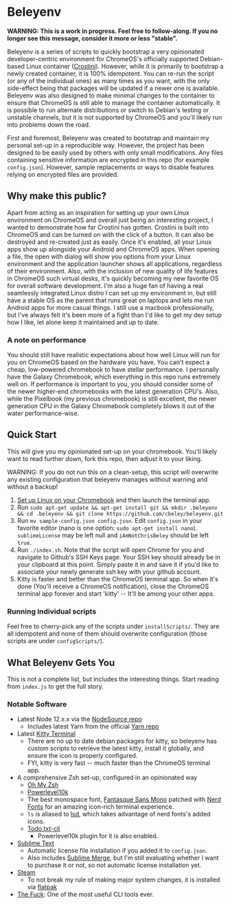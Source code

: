# Beleyenv
**WARNING: This is a work in progress.  Feel free to follow-along.  If you no longer see this message, consider it more or less "stable".**

Beleyenv is a series of scripts to quickly bootstrap a very opinionated developer-centric environment for ChromeOS's officially supported Debian-based Linux container ([Crostini](https://chromium.googlesource.com/chromiumos/docs/+/master/containers_and_vms.md)). However, while it is primarily to bootstrap a newly created container, it is 100% idempotent.  You can re-run the script (or any of the individual ones) as many times as you want, with the only side-effect being that packages will be updated if a newer one is available.  Beleyenv was also designed to make minimal changes to the container to ensure that ChromeOS is still able to manage the container automatically.  It is possible to run alternate distributions or switch to Debian's testing or unstable channels, but it is not supported by ChromeOS and you'll likely run into problems down the road.

First and foremost, Beleyenv was created to bootstrap and maintain my personal set-up in a reproducible way.  However, the project has been designed to be easily used by others with only small modifications. Any files containing sensitive information are encrypted in this repo (for example `config.json`).  However, sample replacements or ways to disable features relying on encrypted files are provided.

## Why make this public?
Apart from acting as an inspiration for setting up your own Linux environment on ChromeOS and overall just being an interesting project, I wanted to demonstrate how far Crostini has gotten. Crostini is built into ChromeOS and can be turned on with the click of a button.  It can also be destroyed and re-created just as easily. Once it's enabled, all your Linux apps show up alongside your Android and ChromeOS apps.  When opening a file, the open with dialog will show you options from your Linux environment and the application launcher shows all applications, regardless of their environment.  Also, with the inclusion of new quality of life features in ChromeOS such virtual desks, it's quickly becoming my new favorite OS for overall software development.  I'm also a huge fan of having a real seamlessly integrated Linux distro I can set up my environment in, but still have a stable OS as the parent that runs great on laptops and lets me run Android apps for more casual things. I still use a macbook professionally, but I've always felt it's been more of a fight than I'd like to get my dev setup how I like, let alone keep it maintained and up to date.

### A note on performance
You should still have realistic expectations about how well Linux will run for you on ChromeOS based on the hardware you have.  You can't expect a cheap, low-powered chromebook to have stellar performance. I personally have the Galaxy Chromebook, which everything in this repo runs extremely well on.  If performance is important to you, you should consider some of the newer higher-end chromebooks with the latest generation CPU's. Also, while the Pixelbook (my previous chromebook) is still excellent, the newer generation CPU in the Galaxy Chromebook completely blows it out of the water performance-wise.

## Quick Start
This will give you my opinionated set-up on your chromebook.  You'll likely want to read further down, fork this repo, then adjust it to your liking.

WARNING: If you do not run this on a clean-setup, this script will overwrite any existing configuration that beleyenv manages without warning and without a backup!

1. [Set up Linux on your Chromebook](https://support.google.com/chromebook/answer/9145439) and then launch the terminal app.
2. Run `sudo apt-get update && apt-get install git && mkdir .beleyenv && cd .beleyenv && git clone https://github.com/cbeley/beleyenv.git`
3. Run `mv sample-config.json config.json`.  Edit `config.json` in your favorite editor (nano is one option: `sudo apt-get install nano`).  `sublimeLicense` may be left null and `iAmNotChrisBeley` should be left `true`.
4. Run `./index.sh`. Note that the script will open Chrome for you and navigate to Github's SSH Keys page.  Your SSH key should already be in your clipboard at this point.  Simply paste it in and save it if you'd like to associate your newly generate ssh key with your github account.
5. Kitty is faster and better than the ChromeOS terminal app.  So when it's done (You'll receive a ChromeOS notification), close the ChromeOS terminal app forever and start 'kitty' -- It'll be among your other apps.

### Running individual scripts
Feel free to cherry-pick any of the scripts under `installScripts/`. They are all idempotent and none of them should overwrite configuration (those scripts are under `configScripts/`).

## What Beleyenv Gets You
This is not a complete list, but includes the interesting things. Start reading from `index.js` to get the full story.

### Notable Software
 * Latest Node 12.x.x via the [NodeSource repo](https://github.com/nodesource/distributions)
     - Includes latest Yarn from the official [Yarn repo](https://classic.yarnpkg.com/en/docs/install/#debian-stable)
 * Latest [Kitty Terminal](https://sw.kovidgoyal.net/kitty/)
     - There are no up to date debian packages for kitty, so beleyenv has custom scripts to retrieve the latest kitty, install it globally, and ensure the icon is properly configured.
     - FYI, kitty is very fast -- much faster than the ChromeOS terminal app.
 * A comprehensive Zsh set-up, configured in an opinionated way
     - [Oh My Zsh](https://ohmyz.sh/)
     - [Powerlevel10k](https://github.com/romkatv/powerlevel10k)
     - The best monospace font, [Fantasque Sans Mono](https://github.com/belluzj/fantasque-sans) patched with [Nerd Fonts](https://github.com/ryanoasis/nerd-fonts) for an amazing icon-rich terminal experience.
     - `ls` is aliased to [lsd](https://github.com/Peltoche/lsd), which takes advantage of nerd fonts's added icons.
     - [Todo.txt-cli](https://github.com/todotxt/todo.txt-cli)
         + Powerlevel10k plugin for it is also enabled.
 * [Sublime Text](https://www.sublimetext.com/)
     - Automatic license file installation if you added it to `config.json`.
     - Also includes [Sublime Merge](https://www.sublimemerge.com/), but I'm still evaluating whether I want to purchase it or not, so not automatic license installation yet.
 * [Steam](https://store.steampowered.com/)
     - To not break my rule of making major system changes, it is installed via [flatpak](https://flathub.org/apps/details/com.valvesoftware.Steam)
 * [The Fuck](https://github.com/nvbn/thefuck): One of the most useful CLI tools ever.
